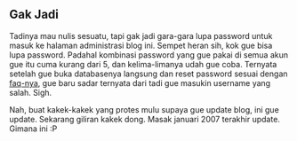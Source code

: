## Gak Jadi

Tadinya mau nulis sesuatu, tapi gak jadi gara-gara lupa password untuk masuk ke halaman administrasi blog ini. Sempet heran sih, kok gue bisa lupa password. Padahal kombinasi password yang gue pakai di semua akun gue itu cuma kurang dari 5, dan kelima-limanya udah gue coba. Ternyata setelah gue buka databasenya langsung dan reset password sesuai dengan [faq-nya](http://textpattern.com/faq/124/help-i-forgot-my-password), gue baru sadar ternyata dari tadi gue masukin username yang salah. Sigh.

Nah, buat kakek-kakek yang protes mulu supaya gue update blog, ini gue update. Sekarang giliran kakek dong. Masak januari 2007 terakhir update. Gimana ini :P

<!-- {"time": "2007-11-08 00:40:05", "title": "Gak Jadi"} -->
